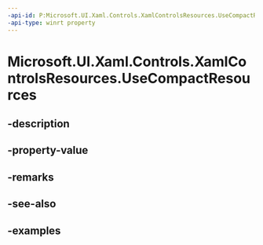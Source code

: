 ```yaml
---
-api-id: P:Microsoft.UI.Xaml.Controls.XamlControlsResources.UseCompactResources
-api-type: winrt property
---
```


# Microsoft.UI.Xaml.Controls.XamlControlsResources.UseCompactResources

<!--
public bool UseCompactResources { get; set; }
-->


## -description

## -property-value

## -remarks

## -see-also

## -examples


